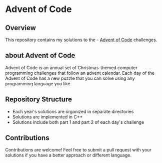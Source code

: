 # Advent of Code

## Overview
This repository contains my solutions to the - [Advent of Code](https://adventofcode.com/) challenges.

## about Advent of Code
Advent of Code is an annual set of Christmas-themed computer programming challenges that follow an advent calendar.
Each day of the Advent of Code has a new puzzle that you can solve using any programming language you like.

## Repository Structure
- Each year's solutions are organized in separate directories
- Solutions are implemented in C++
- Solutions include both part 1 and part 2 of each day's challenge

## Contributions
Contributions are welcome! Feel free to submit a pull request with your solutions if you have a better approach or different language.

